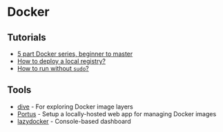 # Docker

## Tutorials

* [5 part Docker series, beginner to master](https://dev.to/softchris/5-part-docker-series-beginner-to-master-3m1b)
* [How to deploy a local registry?](https://docs.docker.com/registry/deploying/)
* [How to run without `sudo`?](https://docs.docker.com/install/linux/linux-postinstall/)

## Tools

* [dive](https://github.com/wagoodman/dive) - For exploring Docker image layers
* [Portus](http://port.us.org/) - Setup a locally-hosted web app for managing Docker images
* [lazydocker](https://github.com/jesseduffield/lazydocker) - Console-based dashboard
